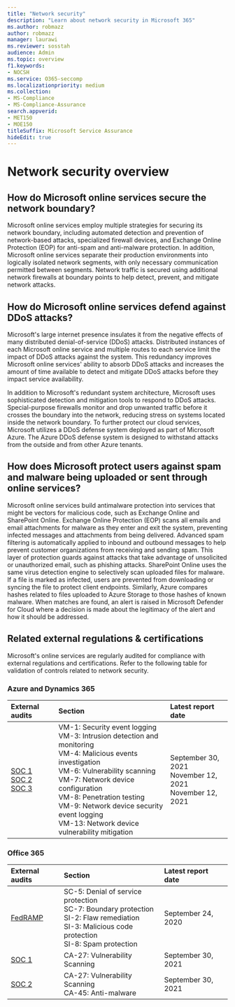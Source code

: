 ```yaml
---
title: "Network security"
description: "Learn about network security in Microsoft 365"
ms.author: robmazz
author: robmazz
manager: laurawi
ms.reviewer: sosstah
audience: Admin
ms.topic: overview
f1.keywords:
- NOCSH
ms.service: O365-seccomp
ms.localizationpriority: medium
ms.collection:
- MS-Compliance
- MS-Compliance-Assurance
search.appverid:
- MET150
- MOE150
titleSuffix: Microsoft Service Assurance
hideEdit: true
---
```


# Network security overview

## How do Microsoft online services secure the network boundary?

Microsoft online services employ multiple strategies for securing its network boundary, including automated detection and prevention of network-based attacks, specialized firewall devices, and Exchange Online Protection (EOP) for anti-spam and anti-malware protection. In addition, Microsoft online services separate their production environments into logically isolated network segments, with only necessary communication permitted between segments. Network traffic is secured using additional network firewalls at boundary points to help detect, prevent, and mitigate network attacks.

## How do Microsoft online services defend against DDoS attacks?

Microsoft's large internet presence insulates it from the negative effects of many distributed denial-of-service (DDoS) attacks. Distributed instances of each Microsoft online service and multiple routes to each service limit the impact of DDoS attacks against the system. This redundancy improves Microsoft online services' ability to absorb DDoS attacks and increases the amount of time available to detect and mitigate DDoS attacks before they impact service availability.

In addition to Microsoft's redundant system architecture, Microsoft uses sophisticated detection and mitigation tools to respond to DDoS attacks. Special-purpose firewalls monitor and drop unwanted traffic before it crosses the boundary into the network, reducing stress on systems located inside the network boundary. To further protect our cloud services, Microsoft utilizes a DDoS defense system deployed as part of Microsoft Azure. The Azure DDoS defense system is designed to withstand attacks from the outside and from other Azure tenants.

## How does Microsoft protect users against spam and malware being uploaded or sent through online services?

Microsoft online services build antimalware protection into services that might be vectors for malicious code, such as Exchange Online and SharePoint Online. Exchange Online Protection (EOP) scans all emails and email attachments for malware as they enter and exit the system, preventing infected messages and attachments from being delivered. Advanced spam filtering is automatically applied to inbound and outbound messages to help prevent customer organizations from receiving and sending spam. This layer of protection guards against attacks that take advantage of unsolicited or unauthorized email, such as phishing attacks. SharePoint Online uses the same virus detection engine to selectively scan uploaded files for malware. If a file is marked as infected, users are prevented from downloading or syncing the file to protect client endpoints. Similarly, Azure compares hashes related to files uploaded to Azure Storage to those hashes of known malware. When matches are found, an alert is raised in Microsoft Defender for Cloud where a decision is made about the legitimacy of the alert and how it should be addressed.

## Related external regulations & certifications

Microsoft's online services are regularly audited for compliance with external regulations and certifications. Refer to the following table for validation of controls related to network security.

### Azure and Dynamics 365

| **External audits** | **Section** | **Latest report date** |
|:--------------------|:------------|:-----------------------|
| [SOC 1](https://servicetrust.microsoft.com/ViewPage/MSComplianceGuideV3?command=Download&downloadType=Document&downloadId=c771094e-0ed7-4a5f-9244-73ad6ed04bfb&tab=7027ead0-3d6b-11e9-b9e1-290b1eb4cdeb&docTab=7027ead0-3d6b-11e9-b9e1-290b1eb4cdeb_SOC_%2F_SSAE_16_Reports) <br> [SOC 2](https://servicetrust.microsoft.com/ViewPage/MSComplianceGuideV3?command=Download&downloadType=Document&downloadId=af02eb56-4261-416b-98e3-2e713e37a77e&tab=7027ead0-3d6b-11e9-b9e1-290b1eb4cdeb&docTab=7027ead0-3d6b-11e9-b9e1-290b1eb4cdeb_SOC_%2F_SSAE_16_Reports) <br> [SOC 3](https://servicetrust.microsoft.com/ViewPage/MSComplianceGuideV3?command=Download&downloadType=Document&downloadId=645b2f97-5bfd-4cea-b02c-c4bcda328a37&tab=7027ead0-3d6b-11e9-b9e1-290b1eb4cdeb&docTab=7027ead0-3d6b-11e9-b9e1-290b1eb4cdeb_SOC_%2F_SSAE_16_Reports) | VM-1: Security event logging <br> VM-3: Intrusion detection and monitoring <br> VM-4: Malicious events investigation <br> VM-6: Vulnerability scanning <br> VM-7: Network device configuration <br> VM-8: Penetration testing <br> VM-9: Network device security event logging <br> VM-13: Network device vulnerability mitigation | September 30, 2021 <br> November 12, 2021 <br> November 12, 2021 |

### Office 365

| **External audits** | **Section** | **Latest report date** |
|:--------------------|:------------|:-----------------------|
| [FedRAMP](https://compliance.microsoft.com/compliancemanager) | SC-5: Denial of service protection <br> SC-7: Boundary protection <br> SI-2: Flaw remediation <br> SI-3: Malicious code protection <br> SI-8: Spam protection | September 24, 2020 |
| [SOC 1](https://servicetrust.microsoft.com/ViewPage/MSComplianceGuideV3?command=Download&downloadType=Document&downloadId=a65bb45f-8a4a-4a44-9aaa-55235263505f&tab=7027ead0-3d6b-11e9-b9e1-290b1eb4cdeb&docTab=7027ead0-3d6b-11e9-b9e1-290b1eb4cdeb_SOC_%2F_SSAE_16_Reports) | CA-27: Vulnerability Scanning | September 30, 2021 |
| [SOC 2](https://servicetrust.microsoft.com/ViewPage/MSComplianceGuideV3?command=Download&downloadType=Document&downloadId=b8f3942c-845e-418f-8f6e-329dbf6efce0&tab=7027ead0-3d6b-11e9-b9e1-290b1eb4cdeb&docTab=7027ead0-3d6b-11e9-b9e1-290b1eb4cdeb_SOC_%2F_SSAE_16_Reports) | CA-27: Vulnerability Scanning <br> CA-45: Anti-malware | September 30, 2021 |
